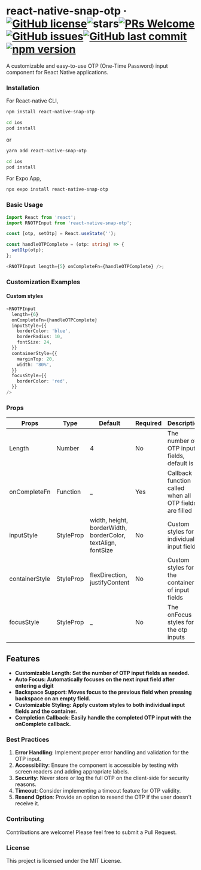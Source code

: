# react-native-snap-otp &middot; [![GitHub license](https://img.shields.io/badge/license-MIT-blue.svg)](https://github.com/John-pels/reactnative-otp-input/blob/main/LICENSE)<img src="https://img.shields.io/github/stars/John-pels/reactnative-otp-input" alt="stars">[![PRs Welcome](https://img.shields.io/badge/PRs-welcome-brightgreen.svg)](https://legacy.reactjs.org/docs/how-to-contribute.html#your-first-pull-request)[![GitHub issues](https://img.shields.io/github/issues/John-pels/reactnative-otp-input.svg)](https://github.com/John-pels/reactnative-otp-input)[![GitHub last commit](https://img.shields.io/github/last-commit/John-pels/reactnative-otp-input.svg)](https://github.com/John-pels/reactnative-otp-input/commits/main)[![npm version](https://badge.fury.io/js/react-native-snap-otp.svg)](https://img.shields.io/npm/dm/react-native-snap-otp.svg)

A customizable and easy-to-use OTP (One-Time Password) input component for React Native applications.

### Installation

For React-native CLI,

```bash
npm install react-native-snap-otp
```

```bash
cd ios
pod install
```

or

```bash
yarn add react-native-snap-otp
```

```bash
cd ios
pod install
```

For Expo App,

```bash
npx expo install react-native-snap-otp
```

### Basic Usage

```typescript
import React from 'react';
import RNOTPInput from 'react-native-snap-otp';

const [otp, setOtp] = React.useState('');

const handleOTPComplete = (otp: string) => {
  setOtp(otp);
};

<RNOTPInput length={5} onCompleteFn={handleOTPComplete} />;
```

### Customization Examples

#### Custom styles

```typescript
<RNOTPInput
  length={6}
  onCompleteFn={handleOTPComplete}
  inputStyle={{
    borderColor: 'blue',
    borderRadius: 10,
    fontSize: 24,
  }}
  containerStyle={{
    marginTop: 20,
    width: '80%',
  }}
  focusStyle={{
    borderColor: 'red',
  }}
/>
```

### Props

| Props          | Type                 | Default                                                      | Required | Description                                             |
| -------------- | -------------------- | ------------------------------------------------------------ | -------- | ------------------------------------------------------- |
| Length         | Number               | 4                                                            | No       | The number of OTP input fields, default is 4            |
| onCompleteFn   | Function             | \_                                                           | Yes      | Callback function called when all OTP fields are filled |
| inputStyle     | StyleProp<TextStyle> | width, height, borderWidth, borderColor, textAlign, fontSize | No       | Custom styles for individual input fields               |
| containerStyle | StyleProp            | flexDirection, justifyContent                                | No       | Custom styles for the container of input fields         |
| focusStyle     | StyleProp            | \_                                                           | No       | The onFocus styles for the otp inputs                   |

## Features

- **Customizable Length: Set the number of OTP input fields as needed.**
- **Auto Focus: Automatically focuses on the next input field after entering a digit**
- **Backspace Support: Moves focus to the previous field when pressing backspace on an empty field.**
- **Customizable Styling: Apply custom styles to both individual input fields and the container.**
- **Completion Callback: Easily handle the completed OTP input with the onComplete callback.**

### Best Practices

1. **Error Handling**: Implement proper error handling and validation for the OTP input.
2. **Accessibility**: Ensure the component is accessible by testing with screen readers and adding appropriate labels.
3. **Security**: Never store or log the full OTP on the client-side for security reasons.
4. **Timeout**: Consider implementing a timeout feature for OTP validity.
5. **Resend Option**: Provide an option to resend the OTP if the user doesn't receive it.

### Contributing

Contributions are welcome! Please feel free to submit a Pull Request.

### License

This project is licensed under the MIT License.
